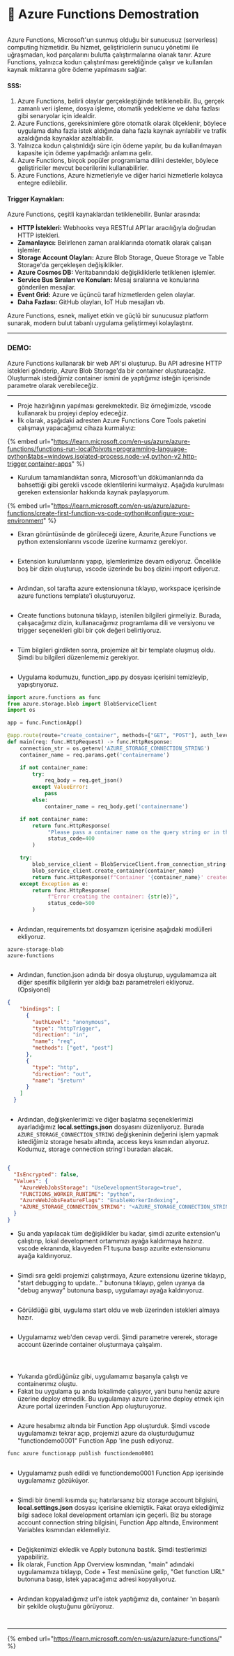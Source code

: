 # 📠 Azure Functions Demostration

<figure><img src="../.gitbook/assets/6.webp" alt=""><figcaption></figcaption></figure>

Azure Functions, Microsoft'un sunmuş olduğu bir sunucusuz (serverless) computing hizmetidir. Bu hizmet, geliştiricilerin sunucu yönetimi ile uğraşmadan, kod parçalarını bulutta çalıştırmalarına olanak tanır. Azure Functions, yalnızca kodun çalıştırılması gerektiğinde çalışır ve kullanılan kaynak miktarına göre ödeme yapılmasını sağlar.&#x20;

#### SSS:

1. Azure Functions, belirli olaylar gerçekleştiğinde tetiklenebilir. Bu, gerçek zamanlı veri işleme, dosya işleme, otomatik yedekleme ve daha fazlası gibi senaryolar için idealdir.
2. Azure Functions, gereksinimlere göre otomatik olarak ölçeklenir, böylece uygulama daha fazla istek aldığında daha fazla kaynak ayrılabilir ve trafik azaldığında kaynaklar azaltılabilir.
3. Yalnızca kodun çalıştırıldığı süre için ödeme yapılır, bu da kullanılmayan kapasite için ödeme yapılmadığı anlamına gelir.
4. Azure Functions, birçok popüler programlama dilini destekler, böylece geliştiriciler mevcut becerilerini kullanabilirler.
5. Azure Functions, Azure hizmetleriyle ve diğer harici hizmetlerle kolayca entegre edilebilir.

#### Trigger Kaynakları:

Azure Functions, çeşitli kaynaklardan tetiklenebilir. Bunlar arasında:

* **HTTP İstekleri:** Webhooks veya RESTful API'lar aracılığıyla doğrudan HTTP istekleri.
* **Zamanlayıcı:** Belirlenen zaman aralıklarında otomatik olarak çalışan işlemler.
* **Storage Account Olayları:** Azure Blob Storage, Queue Storage ve Table Storage'da gerçekleşen değişiklikler.
* **Azure Cosmos DB:** Veritabanındaki değişikliklerle tetiklenen işlemler.
* **Service Bus Sıraları ve Konuları:** Mesaj sıralarına ve konularına gönderilen mesajlar.
* **Event Grid:** Azure ve üçüncü taraf hizmetlerden gelen olaylar.
* **Daha Fazlası:** GitHub olayları, IoT Hub mesajları vb.



Azure Functions, esnek, maliyet etkin ve güçlü bir sunucusuz platform sunarak, modern bulut tabanlı uygulama geliştirmeyi kolaylaştırır.

***

### DEMO:

Azure Functions kullanarak bir web API'si oluşturup. Bu API adresine HTTP istekleri gönderip, Azure Blob Storage'da bir container oluşturacağız. Oluşturmak istediğimiz container ismini de yaptığımız isteğin içerisinde parametre olarak verebileceğiz.

***

* Proje hazırlığının yapılması gerekmektedir. Biz örneğimizde, vscode kullanarak bu projeyi deploy edeceğiz.
* İlk olarak, aşağıdaki adresten Azure Functions Core Tools paketini çalışmayı yapacağımız cihaza kurmalıyız:&#x20;

{% embed url="https://learn.microsoft.com/en-us/azure/azure-functions/functions-run-local?pivots=programming-language-python&tabs=windows,isolated-process,node-v4,python-v2,http-trigger,container-apps" %}

* Kurulum tamamlandıktan sonra, Microsoft'un dökümanlarında da bahsettiği gibi gerekli vscode eklentilerini kurmalıyız. Aşağıda kurulması gereken extensionlar hakkında kaynak paylaşıyorum.

{% embed url="https://learn.microsoft.com/en-us/azure/azure-functions/create-first-function-vs-code-python#configure-your-environment" %}

* Ekran görüntüsünde de görüleceği üzere, Azurite,Azure Functions ve python extensionlarını vscode üzerine kurmamız gerekiyor.

<figure><img src="../.gitbook/assets/image (255).png" alt=""><figcaption></figcaption></figure>

* Extension kurulumlarını yapıp, işlemlerimize devam ediyoruz. Öncelikle boş bir dizin oluşturup, vscode üzerinde bu boş dizini import ediyoruz.

<figure><img src="../.gitbook/assets/image (254).png" alt=""><figcaption></figcaption></figure>

* Ardından, sol tarafta azure extensionuna tıklayıp, workspace içerisinde azure functions template'i oluşturuyoruz.

<figure><img src="../.gitbook/assets/image (256).png" alt=""><figcaption></figcaption></figure>

* Create functions butonuna tıklayıp, istenilen bilgileri girmeliyiz. Burada, çalışacağımız dizin, kullanacağımız programlama dili ve versiyonu ve trigger seçenekleri gibi bir çok değeri belirtiyoruz.

<figure><img src="../.gitbook/assets/image (257).png" alt=""><figcaption></figcaption></figure>

* Tüm bilgileri girdikten sonra, projemize ait bir template oluşmuş oldu. Şimdi bu bilgileri düzenlememiz gerekiyor.

<figure><img src="../.gitbook/assets/image (258).png" alt=""><figcaption></figcaption></figure>

* Uygulama kodumuzu, function\_app.py dosyası içerisini temizleyip, yapıştırıyoruz.&#x20;

```python
import azure.functions as func
from azure.storage.blob import BlobServiceClient
import os

app = func.FunctionApp()

@app.route(route="create_container", methods=["GET", "POST"], auth_level=func.AuthLevel.ANONYMOUS)
def main(req: func.HttpRequest) -> func.HttpResponse:
    connection_str = os.getenv('AZURE_STORAGE_CONNECTION_STRING')  
    container_name = req.params.get('containername')  

    if not container_name:
        try:
            req_body = req.get_json()
        except ValueError:
            pass
        else:
            container_name = req_body.get('containername')

    if not container_name:
        return func.HttpResponse(
             "Please pass a container name on the query string or in the request body.",
             status_code=400
        )

    try:
        blob_service_client = BlobServiceClient.from_connection_string(connection_str)
        blob_service_client.create_container(container_name)
        return func.HttpResponse(f"Container '{container_name}' created successfully.", status_code=201)
    except Exception as e:
        return func.HttpResponse(
             f"Error creating the container: {str(e)}",
             status_code=500
        )

```

<figure><img src="../.gitbook/assets/image (259).png" alt=""><figcaption></figcaption></figure>

* Ardından, requirements.txt dosyamızın içerisine aşağıdaki modülleri ekliyoruz.

```
azure-storage-blob
azure-functions
```

<figure><img src="../.gitbook/assets/image (260).png" alt=""><figcaption></figcaption></figure>

* Ardından, function.json adında bir dosya oluşturup, uygulamamıza ait diğer spesifik bilgilerin yer aldığı bazı parametreleri ekliyoruz. (Opsiyonel)

```json
{
    "bindings": [
      {
        "authLevel": "anonymous",
        "type": "httpTrigger",
        "direction": "in",
        "name": "req",
        "methods": ["get", "post"]
      },
      {
        "type": "http",
        "direction": "out",
        "name": "$return"
      }
    ]
  }
```

<figure><img src="../.gitbook/assets/image (261).png" alt=""><figcaption></figcaption></figure>

* Ardından, değişkenlerimizi ve diğer başlatma seçeneklerimizi ayarladığımız **local.settings.json** dosyasını düzenliyoruz. Burada `AZURE_STORAGE_CONNECTION_STRING` değişkeninin değerini işlem yapmak istediğimiz storage hesabı altında, access keys kısmından alıyoruz. Kodumuz, storage connection string'i buradan alacak.

<figure><img src="../.gitbook/assets/image (262).png" alt=""><figcaption></figcaption></figure>

```json
{
  "IsEncrypted": false,
  "Values": {
    "AzureWebJobsStorage": "UseDevelopmentStorage=true",
    "FUNCTIONS_WORKER_RUNTIME": "python",
    "AzureWebJobsFeatureFlags": "EnableWorkerIndexing",
    "AZURE_STORAGE_CONNECTION_STRING": "<AZURE_STORAGE_CONNECTION_STRING>"
  }
}
```

* Şu anda yapılacak tüm değişiklikler bu kadar, şimdi azurite extension'u çalıştırıp, lokal development ortamımızı ayağa kaldırmaya hazırız. vscode ekranında, klavyeden F1 tuşuna basıp azurite extensionunu ayağa kaldırıyoruz.

<figure><img src="../.gitbook/assets/image (263).png" alt=""><figcaption></figcaption></figure>

* Şimdi sıra geldi projemizi çalıştırmaya, Azure extensionu üzerine tıklayıp, "start debugging to update..." butonuna tıklayıp, gelen uyarıya da "debug anyway" butonuna basıp, uygulamayı ayağa kaldırıyoruz.

<figure><img src="../.gitbook/assets/image (264).png" alt=""><figcaption></figcaption></figure>

* Görüldüğü gibi, uygulama start oldu ve web üzerinden istekleri almaya hazır.&#x20;

<figure><img src="../.gitbook/assets/image (265).png" alt=""><figcaption></figcaption></figure>

* Uygulamamız web'den cevap verdi. Şimdi parametre vererek, storage account üzerinde container oluşturmaya çalışalım.

<figure><img src="../.gitbook/assets/image (266).png" alt=""><figcaption></figcaption></figure>

<figure><img src="../.gitbook/assets/image (267).png" alt=""><figcaption></figcaption></figure>

<figure><img src="../.gitbook/assets/image (268).png" alt=""><figcaption></figcaption></figure>

* Yukarıda gördüğünüz gibi, uygulamamız başarıyla çalıştı ve containerımız oluştu.
* Fakat bu uygulama şu anda lokalimde çalışıyor, yani bunu henüz azure üzerine deploy etmedik. Bu uygulamayı azure üzerine deploy etmek için Azure portal üzerinden Function App oluşturuyoruz.

<figure><img src="../.gitbook/assets/image (269).png" alt=""><figcaption></figcaption></figure>

* Azure hesabımız altında bir Function App oluşturduk. Şimdi vscode uygulamamızı tekrar açıp, projemizi azure da oluşturduğumuz "functiondemo0001" Function App 'ine push ediyoruz.

```powershell
func azure functionapp publish functiondemo0001
```

<figure><img src="../.gitbook/assets/image (270).png" alt=""><figcaption></figcaption></figure>

* Uygulamamız push edildi ve functiondemo0001 Function App içerisinde uygulamamız gözüküyor.

<figure><img src="../.gitbook/assets/image (271).png" alt=""><figcaption></figcaption></figure>

* Şimdi bir önemli kısımda şu; hatırlarsanız biz storage account bilgisini, **local.settings.json** dosyası içerisine eklemiştik. Fakat oraya eklediğimiz bilgi sadece lokal development ortamları için geçerli. Biz bu storage account connection string bilgisini, Function App altında, Environment Variables kısmından eklemeliyiz.

<figure><img src="../.gitbook/assets/image (272).png" alt=""><figcaption></figcaption></figure>

* Değişkenimizi ekledik ve Apply butonuna bastık. Şimdi testlerimizi yapabiliriz.
* İlk olarak, Function App Overview kısmından, "main" adındaki uygulamamıza tıklayıp, Code + Test menüsüne gelip, "Get function URL" butonuna basıp, istek yapacağımız adresi kopyalıyoruz.

<figure><img src="../.gitbook/assets/image (274).png" alt=""><figcaption></figcaption></figure>

* Ardından kopyaladığımız url'e istek yaptığımız da, container 'ın başarılı bir şekilde oluştuğunu görüyoruz.

<figure><img src="../.gitbook/assets/image (273).png" alt=""><figcaption></figcaption></figure>

<figure><img src="../.gitbook/assets/image (275).png" alt=""><figcaption></figcaption></figure>

***

{% embed url="https://learn.microsoft.com/en-us/azure/azure-functions/" %}
